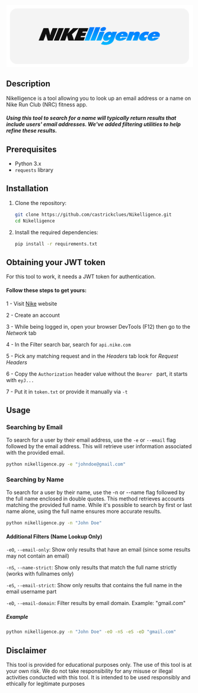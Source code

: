![](/static/banner.png)

## Description

Nikelligence is a tool allowing you to look up an email address or a name on Nike Run Club (NRC) fitness app.
##### Using this tool to search for a name will typically return results that include users' email addresses. We've added filtering utilities to help refine these results.

## Prerequisites

- Python 3.x
- `requests` library

## Installation

1. Clone the repository:
    ```bash
    git clone https://github.com/castrickclues/Nikelligence.git
    cd Nikelligence
    ```

2. Install the required dependencies:
    ```bash
    pip install -r requirements.txt
    ```
## Obtaining your JWT token
For this tool to work, it needs a JWT token for authentication.

#### Follow these steps to get yours:

1 - Visit [Nike](https://www.nike.com/) website

2 - Create an account

3 - While being logged in, open your browser DevTools (F12) then go to the *Network* tab

4 - In the Filter search bar, search for `api.nike.com`

5 - Pick any matching request and in the *Headers* tab look for *Request Headers*

6 - Copy the `Authorization` header value without the `Bearer ` part, it starts with `eyJ...`

7 - Put it in `token.txt` or provide it manually via `-t`



## Usage

### Searching by Email

To search for a user by their email address, use the `-e` or `--email` flag followed by the email address. This will retrieve user information associated with the provided email.

```bash
python nikelligence.py -e "johndoe@gmail.com"
```

### Searching by Name

To search for a user by their name, use the -n or --name flag followed by the full name enclosed in double quotes. This method retrieves accounts matching the provided full name. While it's possible to search by first or last name alone, using the full name ensures more accurate results.

```bash
python nikelligence.py -n "John Doe"
```

#### Additional Filters (Name Lookup Only)

`-eO`, `--email-only`: Show only results that have an email (since some results may not contain an email)

`-nS`, `--name-strict`: Show only results that match the full name strictly (works with fullnames only)

`-eS`, `--email-strict`: Show only results that contains the full name in the email username part

`-eD`, `--email-domain`: Filter results by email domain. Example: "gmail.com"


##### Example

```bash
python nikelligence.py -n "John Doe" -eO -nS -eS -eD "gmail.com"
```


## Disclaimer 

This tool is provided for educational purposes only. The use of this tool is at your own risk. We do not take responsibility for any misuse or illegal activities conducted with this tool. It is intended to be used responsibly and ethically for legitimate purposes
